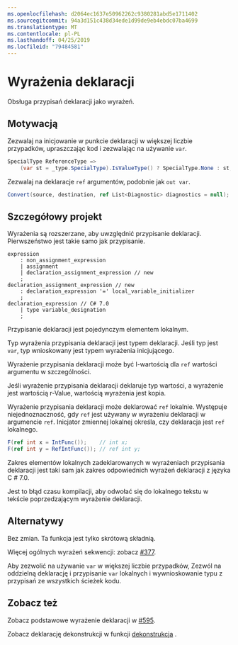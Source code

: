 ```yaml
---
ms.openlocfilehash: d2064ec1637e50962262c9380281abd5e1711402
ms.sourcegitcommit: 94a3d151c438d34ede1d99de9eb4ebdc07ba4699
ms.translationtype: MT
ms.contentlocale: pl-PL
ms.lasthandoff: 04/25/2019
ms.locfileid: "79484581"
---
```

# <a name="declaration-expressions"></a>Wyrażenia deklaracji

Obsługa przypisań deklaracji jako wyrażeń.

## <a name="motivation"></a>Motywacją
[motivation]: #motivation

Zezwalaj na inicjowanie w punkcie deklaracji w większej liczbie przypadków, upraszczając kod i zezwalając na używanie `var`.

```csharp
SpecialType ReferenceType =>
    (var st = _type.SpecialType).IsValueType() ? SpecialType.None : st;
```

Zezwalaj na deklaracje `ref` argumentów, podobnie jak `out var`.

```csharp
Convert(source, destination, ref List<Diagnostic> diagnostics = null);
```

## <a name="detailed-design"></a>Szczegółowy projekt
[design]: #detailed-design

Wyrażenia są rozszerzane, aby uwzględnić przypisanie deklaracji. Pierwszeństwo jest takie samo jak przypisanie.

```antlr
expression
    : non_assignment_expression
    | assignment
    | declaration_assignment_expression // new
    ;
declaration_assignment_expression // new
    : declaration_expression '=' local_variable_initializer
    ;
declaration_expression // C# 7.0
    | type variable_designation
    ;
```

Przypisanie deklaracji jest pojedynczym elementem lokalnym.

Typ wyrażenia przypisania deklaracji jest typem deklaracji.
Jeśli typ jest `var`, typ wnioskowany jest typem wyrażenia inicjującego. 

Wyrażenie przypisania deklaracji może być l-wartością dla `ref` wartości argumentu w szczególności.

Jeśli wyrażenie przypisania deklaracji deklaruje typ wartości, a wyrażenie jest wartością r-Value, wartością wyrażenia jest kopia.

Wyrażenie przypisania deklaracji może deklarować `ref` lokalnie.
Występuje niejednoznaczność, gdy `ref` jest używany w wyrażeniu deklaracji w argumencie `ref`.
Inicjator zmiennej lokalnej określa, czy deklaracja jest `ref` lokalnego.

```csharp
F(ref int x = IntFunc());    // int x;
F(ref int y = RefIntFunc()); // ref int y;
```

Zakres elementów lokalnych zadeklarowanych w wyrażeniach przypisania deklaracji jest taki sam jak zakres odpowiednich wyrażeń deklaracji z języka C # 7.0.

Jest to błąd czasu kompilacji, aby odwołać się do lokalnego tekstu w tekście poprzedzającym wyrażenie deklaracji.

## <a name="alternatives"></a>Alternatywy
[alternatives]: #alternatives
Bez zmian. Ta funkcja jest tylko skrótową składnią.

Więcej ogólnych wyrażeń sekwencji: zobacz [#377](https://github.com/dotnet/csharplang/issues/377).

Aby zezwolić na używanie `var` w większej liczbie przypadków, Zezwól na oddzielną deklarację i przypisanie `var` lokalnych i wywnioskowanie typu z przypisań ze wszystkich ścieżek kodu.

## <a name="see-also"></a>Zobacz też
[see-also]: #see-also
Zobacz podstawowe wyrażenie deklaracji w [#595](https://github.com/dotnet/csharplang/issues/595).

Zobacz deklarację dekonstrukcji w funkcji [dekonstrukcja](https://github.com/dotnet/roslyn/blob/master/docs/features/deconstruction.md) .
